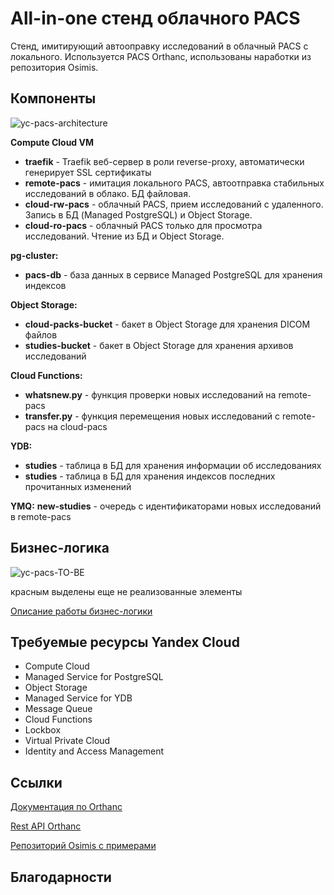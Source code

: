 # All-in-one стенд облачного PACS

Стенд, имитирующий автооправку исследований в облачный PACS с локального.
Используется PACS Orthanc, использованы наработки из репозитория Osimis.

## Компоненты

![yc-pacs-architecture](https://user-images.githubusercontent.com/22369924/227762026-fb50d351-a331-47c7-9ce2-5a07682aa396.png)

**Compute Cloud VM**
- **traefik** - Traefik веб-сервер в роли reverse-proxy, автоматически генерирует SSL сертификаты
- **remote-pacs** - имитация локального PACS, автоотправка стабильных исследований в облако. БД файловая.
- **cloud-rw-pacs** - облачный PACS, прием исследований с удаленного. Запись в БД (Managed PostgreSQL) и Object Storage.
- **cloud-ro-pacs** - облачный PACS только для просмотра исследований. Чтение из БД и Object Storage.

**pg-cluster:**
- **pacs-db** - база данных в сервисе Managed PostgreSQL для хранения индексов

**Object Storage:**
- **cloud-packs-bucket** - бакет в Object Storage для хранения DICOM файлов
- **studies-bucket** - бакет в Object Storage для хранения архивов исследований

**Cloud Functions:**
- **whatsnew.py** - функция проверки новых исследований на remote-pacs
- **transfer.py** - функция перемещения новых исследований с remote-pacs на cloud-pacs

**YDB:**
- **studies** - таблица в БД для хранения информации об исследованиях
- **studies** - таблица в БД для хранения индексов последних прочитанных изменений

**YMQ:**
**new-studies** - очередь с идентификаторами новых исследований в remote-pacs


## Бизнес-логика

![yc-pacs-TO-BE](https://user-images.githubusercontent.com/22369924/227762411-3f47466d-bbf6-410d-92b2-0d6b050d0ee0.png)

красным выделены еще не реализованные элементы

[Описание работы бизнес-логики](/documentation/cloud-functions.md)

## Требуемые ресурсы Yandex Cloud

- Compute Cloud
- Managed Service for PostgreSQL
- Object Storage
- Managed Service for YDB
- Message Queue
- Cloud Functions
- Lockbox
- Virtual Private Cloud
- Identity and Access Management

## Ссылки

[Документация по Orthanc](https://book.orthanc-server.com/index.html)

[Rest API Orthanc](https://api.orthanc-server.com/)

[Репозиторий Osimis с примерами](https://bitbucket.org/osimis/orthanc-setup-samples/src/master/)


## Благодарности
